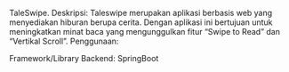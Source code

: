 TaleSwipe.
Deskripsi:
Taleswipe merupakan aplikasi berbasis web yang menyediakan hiburan berupa cerita. Dengan aplikasi ini bertujuan untuk meningkatkan minat baca yang mengunggulkan fitur “Swipe to Read” dan “Vertikal Scroll”. 
Penggunaan:

Framework/Library Backend:
SpringBoot
